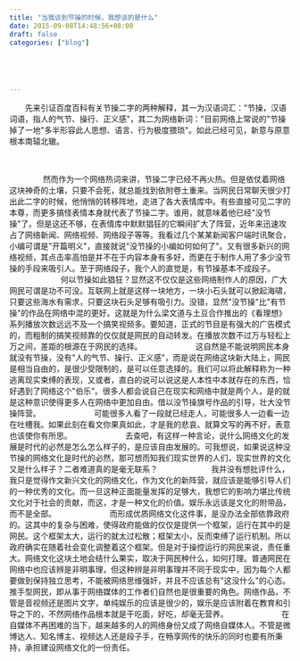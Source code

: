 ```yaml
---
title: "当我谈到节操的时候，我想谈的是什么"
date: 2015-09-08T14:48:56+08:00
draft: false
categories: ["blog"]





---
```




　　先来引证百度百科有关节操二字的两种解释，其一为汉语词汇："节操，汉语词语，指人的气节、操行、正义感"，其二为网络新词："目前网络上常说的"节操掉了一地"多半形容此人思想、语言、行为极度猥琐"。如此已经可见，新意与原意根本南辕北辙。

<!--more-->　　
　　
　　然而作为一个网络热词来讲，节操二字已经不再火热。但是依仗着网络这块神奇的土壤，只要不会死，就总能找到依附卷土重来。当网民日常聊天很少打出此二字的时候，他悄悄的转移阵地，走进了各大表情库中。有些直接可见二字的本尊，而更多搞怪表情本身就代表了节操二字。谁用，就意味着他已经"没节操"了。但是这还不够，在表情库中默默猖狂的它瞬间扩大了阵营，近年来迅速攻占了网络新闻、网络视频、网络段子等等。我看过几个某某新闻客户端时讯聚合，小编可谓是"开篇明义"，直接就说"没节操的小编如何如何了"。又有很多新兴的网络视频，其点击率高怕是并不在于内容本身有多好，而更在于制作人用了多少没节操的手段来吸引人。至于网络段子，我个人的直觉是，有节操基本不成段子。
　　
　　
　　何以节操如此猖狂？显然这不仅仅是这些网络制作人的原因，广大网民可谓是功不可没。互联网上就是这样一块地方，一块小石头就可以掀起海啸，只要这些海水有需求，只要这块石头足够有吸引力。没错，显然"没节操"比"有节操"的作品在网络中混的更好。这就是为什么梁文道与土豆合作推出的《看理想》系列播放次数远远不及一个搞笑视频多。要知道，正式的节目是有强大的广告模式的，而粗制的搞笑视频靠的仅仅就是网民的自动转发。在播放次数不过万与轻松上万之间，差距的根源在于网民的选择。
　　
　　
　　这自然是不能说明网民本身就没有节操，没有"人的气节、操行、正义感"，而是说在网络这块新大陆上，网民是相当自由的，是很少受限制的，是可以任意选择的。我们可以将此解释称为一种逃离现实束缚的表现，又或者，直白的说可以说这是人本性中本就存在的东西，恰好遇到了网络这个"伯乐"。很多人都会说自己在现实和网络中就是两个人，是的就是这种意识使得更多人在网络中更加自由。借以没节操旗号作品的引导，壮大没节操阵营。
　　
　　
　　可能很多人看了一段就已经走人，可能很多人一边看一边在吐槽我。如果此刻在看文你果真如此，才是我的悲哀。就算文写的再不好，表意也该使你有所思。
　　
　　
　　去查吧，有这样一种言论，说什么网络文化的发展是时代的必然是怎么怎么样子的，是应该自由发展的。可我想说，如果说这种没节操的网络文化是时代的必然，那可想而知我们现实世界的人们，现实世界的文化又是什么样子？二者难道真的是毫无联系？
　　
　　
　　我并没有想批评什么，我只是觉得作文新兴文化的网络文化，作为文化的新阵营，就应该是能够引导人们的一种优秀的文化。而一旦这种正面能量发挥的足够大，我想它的影响力堪比传统文化对于社会的贡献，而这，才是一种文化的价值。娱乐永远该是文化的附带品，而不是全部。
　　
　　
　　而形成优质网络文化这件事，是没办法全部依靠政府的。这其中的复杂与困难，使得政府能做的仅仅是提供一个框架，运行在其中的是网民。这个框架太大，运行的就太过松散；框架太小，反而束缚了运行机制。所以政府确实在随着社会变化调整着这个框架。但是对于操控运行的网民来说，责任重大。网络文化这块土地会结什么果实，取决于网民种什么，如何打理。普通网民在网络中也应该辨是非明事理，但这种辨是非明事理并不同于现实中，因为每个人都要做到保持独立思考，不能被网络思维强奸，并且不应该总有"这没什么"的心态。推手型网民，即从事于网络媒体的工作者们自然也是很重要的角色。网络作品，不管是音视频还是图片文字，单纯娱乐的应该是很少的，娱乐是应该附着在教育和引导之下的，不然网络作品根本就是干吃面，好吃，却毫无营养。
　　
　　
　　在自媒体不再困难的当下，越来越多的人的网络身份又成了网络自媒体人。不管是微博达人、知名博主、视频达人还是段子手，在畅享网传的快乐的同时也要有所秉持，承担建设网络文化的一份责任。



